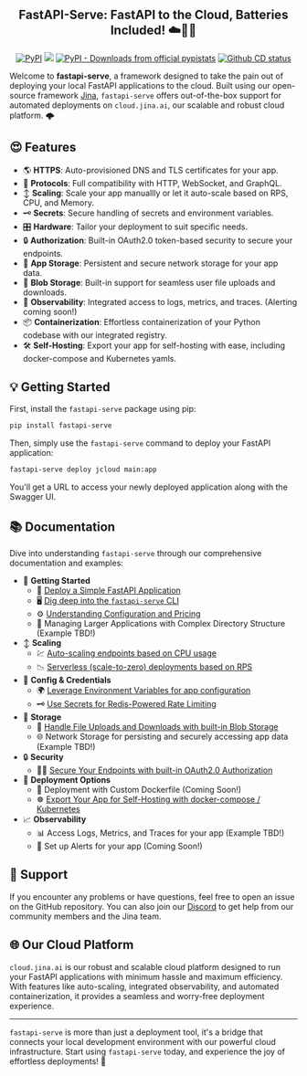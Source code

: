 <p align="center">
<h2 align="center">FastAPI-Serve: FastAPI to the Cloud, Batteries Included! ☁️🔋🚀</h2>
</p>

<p align=center>
<a href="https://pypi.org/project/fastapi-serve/"><img alt="PyPI" src="https://img.shields.io/pypi/v/fastapi-serve?label=Release&style=flat-square"></a>
<a href="https://discord.jina.ai"><img src="https://img.shields.io/discord/1106542220112302130?logo=discord&logoColor=white&style=flat-square"></a>
<a href="https://pypistats.org/packages/fastapi-serve"><img alt="PyPI - Downloads from official pypistats" src="https://img.shields.io/pypi/dm/fastapi-serve?style=flat-square"></a>
<a href="https://github.com/jina-ai/fastapi-serve/actions/workflows/cd.yml"><img alt="Github CD status" src="https://github.com/jina-ai/fastapi-serve/actions/workflows/cd.yml/badge.svg"></a>
</p>

Welcome to **fastapi-serve**, a framework designed to take the pain out of deploying your local FastAPI applications to the cloud. Built using our open-source framework [Jina](https://github.com/jina-ai/jina), `fastapi-serve` offers out-of-the-box support for automated deployments on `cloud.jina.ai`, our scalable and robust cloud platform. 🌩️ 

## 😍 Features 

- 🌎 **HTTPS**: Auto-provisioned DNS and TLS certificates for your app.
- 🔗 **Protocols**: Full compatibility with HTTP, WebSocket, and GraphQL.
- ↕️ **Scaling**: Scale your app manuallly or let it auto-scale based on RPS, CPU, and Memory.
- 🗝️ **Secrets**: Secure handling of secrets and environment variables.
- 🎛️ **Hardware**: Tailor your deployment to suit specific needs.
- 🔒 **Authorization**: Built-in OAuth2.0 token-based security to secure your endpoints. 
- 💾 **App Storage**: Persistent and secure network storage for your app data.
- 🔄 **Blob Storage**: Built-in support for seamless user file uploads and downloads.
- 🔎 **Observability**: Integrated access to logs, metrics, and traces. (Alerting coming soon!)
- 📦 **Containerization**: Effortless containerization of your Python codebase with our integrated registry.
- 🛠️ **Self-Hosting**: Export your app for self-hosting with ease, including docker-compose and Kubernetes yamls.

## 💡 Getting Started

First, install the `fastapi-serve` package using pip:

```bash
pip install fastapi-serve
```

Then, simply use the `fastapi-serve` command to deploy your FastAPI application:

```bash
fastapi-serve deploy jcloud main:app
```

You'll get a URL to access your newly deployed application along with the Swagger UI.

## 📚 Documentation

Dive into understanding `fastapi-serve` through our comprehensive documentation and examples:

- 🚀 **Getting Started**
    - 🧱 [Deploy a Simple FastAPI Application](docs/simple/)
    - 🖥️ [Dig deep into the `fastapi-serve` CLI](docs/CLI.md)
    - ⚙️ [Understanding Configuration and Pricing](docs/CONFIG.MD)
    - 🏢 Managing Larger Applications with Complex Directory Structure (Example TBD!)
- ↕️ **Scaling**
    - 💹 [Auto-scaling endpoints based on CPU usage](docs/autoscaling/cpu/)
    - 📉 [Serverless (scale-to-zero) deployments based on RPS](docs/autoscaling/serverless/) 
- 🧩 **Config & Credentials**
    - 🌍 [Leverage Environment Variables for app configuration](docs/envs/)
    - 🗝️ [Use Secrets for Redis-Powered Rate Limiting](docs/rate_limit/)
- 💾 **Storage**
    - 📁 [Handle File Uploads and Downloads with built-in Blob Storage](docs/file_handling/)
    - 🌐 Network Storage for persisting and securely accessing app data (Example TBD!)
- 🔒 **Security**
    - 👮‍♂️ [Secure Your Endpoints with built-in OAuth2.0 Authorization](docs/authorization/)
- 🐳 **Deployment Options**
    - 🚢 Deployment with Custom Dockerfile (Coming Soon!)
    - ☸️ [Export Your App for Self-Hosting with docker-compose / Kubernetes](docs/export/)
- 📈 **Observability**
    - 📊 Access Logs, Metrics, and Traces for your app (Example TBD!)
    - 🚨 Set up Alerts for your app (Coming Soon!)


## 💪 Support

If you encounter any problems or have questions, feel free to open an issue on the GitHub repository. You can also join our [Discord](https://discord.jina.ai/) to get help from our community members and the Jina team.


## 🌐 Our Cloud Platform  

`cloud.jina.ai` is our robust and scalable cloud platform designed to run your FastAPI applications with minimum hassle and maximum efficiency. With features like auto-scaling, integrated observability, and automated containerization, it provides a seamless and worry-free deployment experience.

---

`fastapi-serve` is more than just a deployment tool, it's a bridge that connects your local development environment with our powerful cloud infrastructure. Start using `fastapi-serve` today, and experience the joy of effortless deployments! 🎊 

